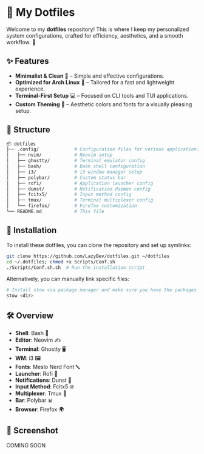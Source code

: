 # 🌿 My Dotfiles

Welcome to my **dotfiles** repository! This is where I keep my personalized system configurations, crafted for efficiency, aesthetics, and a smooth workflow. 🚀

## ✨ Features

- **Minimalist & Clean** 🧼 – Simple and effective configurations.
- **Optimized for Arch Linux** 🏴 – Tailored for a fast and lightweight experience.
- **Terminal-First Setup** 💻 – Focused on CLI tools and TUI applications.
- **Custom Theming** 🎨 – Aesthetic colors and fonts for a visually pleasing setup.

## 📂 Structure

```bash
📦 dotfiles
├── .config/             # Configuration files for various applications
│   ├── nvim/            # Neovim setup
│   ├── ghostty/         # Terminal emulator config
│   ├── bash/            # Bash shell configuration
│   ├── i3/              # i3 window manager setup
│   ├── polybar/         # Custom status bar
│   ├── rofi/            # Application launcher config
│   ├── dunst/           # Notification daemon config
│   ├── fcitx5/          # Input method config
│   ├── tmux/            # Terminal multiplexer config
│   └── firefox/         # Firefox customization
└── README.md            # This file
```

## 🚀 Installation

To install these dotfiles, you can clone the repository and set up symlinks:

```sh
git clone https://github.com/LazyBev/dotfiles.git ~/dotfiles
cd ~/.dotfiles; chmod +x Scripts/Conf.sh
./Scripts/Conf.sh.sh  # Run the installation script
```

Alternatively, you can manually link specific files:

```sh
# Install stow via package manager and make sure you have the packages my configs use
stow <dir>
```

## 🛠 Overview

- **Shell**: Bash 🐚
- **Editor**: Neovim ✍️
- **Terminal**: Ghostty 🖥️
- **WM**: i3 🖼️
- **Fonts**: Meslo Nerd Font 🔤
- **Launcher**: Rofi 🚀
- **Notifications**: Dunst 🔔
- **Input Method**: Fcitx5 🌐
- **Multiplexer**: Tmux 🔄
- **Bar**: Polybar 📊
- **Browser**: Firefox 🌍

## 🎨 Screenshot
COMING SOON
